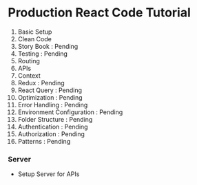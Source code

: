 # Production React Code Tutorial

1. Basic Setup 
2. Clean Code
3. Story Book : Pending
4. Testing : Pending
5. Routing
6. APIs
7. Context
8. Redux : Pending
9. React Query : Pending
10. Optimization : Pending
11. Error Handling : Pending
12. Environment Configuration : Pending   
13. Folder Structure : Pending
14. Authentication : Pending
15. Authorization : Pending
16. Patterns : Pending


### Server
- Setup Server for APIs